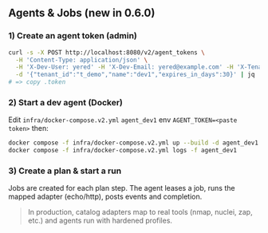 ## Agents & Jobs (new in 0.6.0)

### 1) Create an agent token (admin)
```bash
curl -s -X POST http://localhost:8080/v2/agent_tokens \
  -H 'Content-Type: application/json' \
  -H 'X-Dev-User: yered' -H 'X-Dev-Email: yered@example.com' -H 'X-Tenant-Id: t_demo' \
  -d '{"tenant_id":"t_demo","name":"dev1","expires_in_days":30}' | jq .
# => copy .token
```

### 2) Start a dev agent (Docker)
Edit `infra/docker-compose.v2.yml` `agent_dev1` env `AGENT_TOKEN=<paste token>` then:
```bash
docker compose -f infra/docker-compose.v2.yml up --build -d agent_dev1
docker compose -f infra/docker-compose.v2.yml logs -f agent_dev1
```

### 3) Create a plan & start a run
Jobs are created for each plan step. The agent leases a job, runs the mapped adapter (echo/http), posts events and completion.

> In production, catalog adapters map to real tools (nmap, nuclei, zap, etc.) and agents run with hardened profiles.
